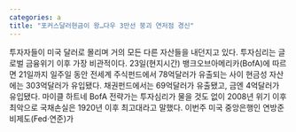 ```yaml
---
categories: a
title: "포커스달러현금이 왕…다우 3만선 붕괴 연저점 경신"
---
```

투자자들이 미국 달러로 몰리며 거의 모든 다른 자산들을 내던지고 있다. 투자심리는 글로벌 금융위기 이후 가장 비관적이다. 23일(현지시간) 뱅크오브아메리카(BofA)에 따르면 21일까지 일주일 동안 전세계 주식펀드에서 78억달러가 유출되는 사이 현금성 자산에는 303억달러가 유입됐다. 채권펀드에서는 69억달러가 유출됐고, 금엔 4억달러가 유입됐다. 마이클 하트네 BofA 전략가는 투자심리가 물을 것도 없이 2008년 위기 이후 최악으로 국채손실은 1920년 이후 최고대라고 말했다. 이번주 미국 중앙은행인 연방준비제도(Fed·연준)가